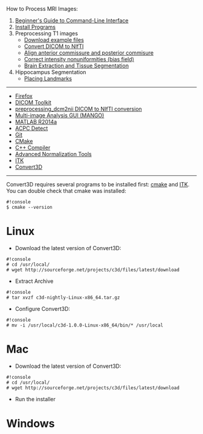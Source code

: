 How to Process MRI Images:

1. [Beginner's Guide to Command-Line Interface](begin_primer)
2. [Install Programs](Home)
3. Preprocessing T1 images
     * [Download example files](https://bitbucket.org/njhunsaker/preprocessing-t1-example)
     * [Convert DICOM to NIfTI](preprocessing_dcm2nii)
     * [Align anterior commissure and posterior commisure](preprocessing_acpcdetect)
     * [Correct intensity nonuniformities (bias field)](preprocessing_N4BiasFieldCorrection)
     * [Brain Extraction and Tissue Segmentation](preprocessing_antscorticalthickness)
4. Hippocampus Segmentation
     * [Placing Landmarks](hpc_landmarks)

---------------------------------------

* [Firefox](install_firefox)
* [DICOM Toolkit](install_dcmtk)
* [preprocessing_dcm2nii DICOM to NIfTI conversion](install_preprocessing_dcm2nii)
* [Multi-image Analysis GUI (MANGO)](install_mango)
* [MATLAB R2014a](install_matlabR2014a)
* [ACPC Detect](install_preprocessing_acpcdetect)
* [Git](install_git)
* [CMake](install_cmake)
* [C++ Compiler](install_gcc)
* [Advanced Normalization Tools](install_ants)
* [ITK](install_itk)
* [Convert3D](install_convert3d)

---------------------------------------

Convert3D requires several programs to be installed first: [cmake](install_cmake) and [ITK](install_itk). You can double check that cmake was installed:

```
#!console
$ cmake --version
```

# Linux

* Download the latest version of Convert3D:

```
#!console
# cd /usr/local/
# wget http://sourceforge.net/projects/c3d/files/latest/download
```

* Extract Archive

```
#!console
# tar xvzf c3d-nightly-Linux-x86_64.tar.gz
```

* Configure Convert3D:

```
#!console
# mv -i /usr/local/c3d-1.0.0-Linux-x86_64/bin/* /usr/local
```

# Mac

* Download the latest version of Convert3D:

```
#!console
# cd /usr/local/
# wget http://sourceforge.net/projects/c3d/files/latest/download
```

* Run the installer

# Windows